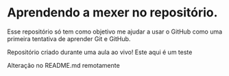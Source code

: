 # Aprendendo a mexer no repositório.
 Esse repositório só tem como objetivo me ajudar a usar o GitHub como uma primeira tentativa de aprender Git e GitHub.

 Repositório criado durante uma aula ao vivo! Este aqui é um teste

 Alteração no README.md remotamente

